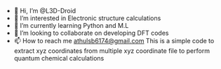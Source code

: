 - 👋 Hi, I’m @L3D-Droid
- 👀 I’m interested in Electronic structure calculations
- 🌱 I’m currently learning Python and M.L
- 💞️ I’m looking to collaborate on developing DFT codes
- 📫 How to reach me athulsb6174@gmail.com
This is a simple code to extract xyz coordinates from multiple xyz coordinate file to perform quantum chemical calculations
<!---
L3D-Droid/L3D-Droid is a ✨ special ✨ repository because its `README.md` (this file) appears on your GitHub profile.
You can click the Preview link to take a look at your changes.
--->
